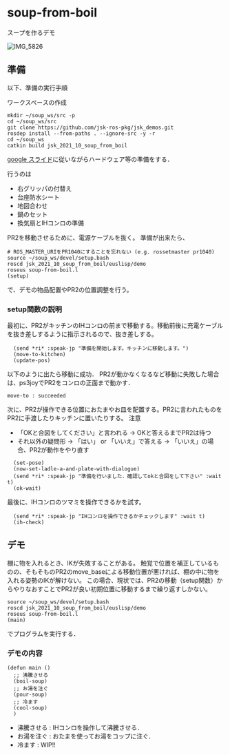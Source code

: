 # soup-from-boil

スープを作るデモ

![IMG_5826](https://user-images.githubusercontent.com/38127823/136733293-a7e58b12-2150-4099-ad30-2df666da0a86.jpg)

## 準備

以下、準備の実行手順

ワークスペースの作成

```
mkdir ~/soup_ws/src -p
cd ~/soup_ws/src
git clone https://github.com/jsk-ros-pkg/jsk_demos.git
rosdep install --from-paths . --ignore-src -y -r
cd ~/soup_ws
catkin build jsk_2021_10_soup_from_boil
```

[google スライド](https://docs.google.com/presentation/d/1uuL0VSfQScqvSo1AYunSH2SAyWI3LbZ4ZQoqa1mCs14/edit?usp=sharing)に従いながらハードウェア等の準備をする．  

行うのは
- 右グリッパの付替え
- 台座防水シート
- 地図合わせ
- 鍋のセット
- 換気扇とIHコンロの準備

PR2を移動させるために、電源ケーブルを抜く。
準備が出来たら、

```
# ROS_MASTER_URIをPR1040にすることを忘れない (e.g. rossetmaster pr1040)
source ~/soup_ws/devel/setup.bash
roscd jsk_2021_10_soup_from_boil/euslisp/demo
roseus soup-from-boil.l
(setup)
```

で、デモの物品配置やPR2の位置調整を行う。

### setup関数の説明

最初に、PR2がキッチンのIHコンロの前まで移動する。移動前後に充電ケーブルを抜き差しするように指示されるので、抜き差しする。

```
  (send *ri* :speak-jp "準備を開始します。キッチンに移動します。")
  (move-to-kitchen)
  (update-pos)
```

以下のように出たら移動に成功．
PR2が動かなくなるなど移動に失敗した場合は、ps3joyでPR2をコンロの正面まで動かす．

```
move-to : succeeded
```

次に、PR2が操作できる位置におたまやお皿を配置する。PR2に言われたものをPR2に手渡したりキッチンに置いたりする。
注意
 - 「OKと合図をしてください」と言われる -> OKと答えるまでPR2は待つ
 - それ以外の疑問形 -> 「はい」 or 「いいえ」で答える -> 「いいえ」の場合、PR2が動作をやり直す

```
  (set-pose)
  (now-set-ladle-a-and-plate-with-dialogue)
  (send *ri* :speak-jp "準備を行いました．確認してokと合図をして下さい" :wait t)
  (ok-wait)
```

最後に、IHコンロのツマミを操作できるかを試す。

```
  (send *ri* :speak-jp "IHコンロを操作できるかチェックします" :wait t)
  (ih-check)
```


## デモ

棚に物を入れるとき、IKが失敗することがある。
触覚で位置を補正しているものの、そもそものPR2のmove\_baseによる移動位置が悪ければ、棚の中に物を入れる姿勢のIKが解けない。
この場合、現状では、PR2の移動（setup関数）からやりなおすことでPR2が良い初期位置に移動するまで繰り返すしかない。

```
source ~/soup_ws/devel/setup.bash
roscd jsk_2021_10_soup_from_boil/euslisp/demo
roseus soup-from-boil.l
(main)
```
でプログラムを実行する．


### デモの内容
```
(defun main ()
  ;; 沸騰させる
  (boil-soup)
  ;; お湯を注ぐ
  (pour-soup)
  ;; 冷ます
  (cool-soup)
  )
```

- 沸騰させる : IHコンロを操作して沸騰させる．
- お湯を注ぐ : おたまを使ってお湯をコップに注ぐ．
- 冷ます : WIP!!
